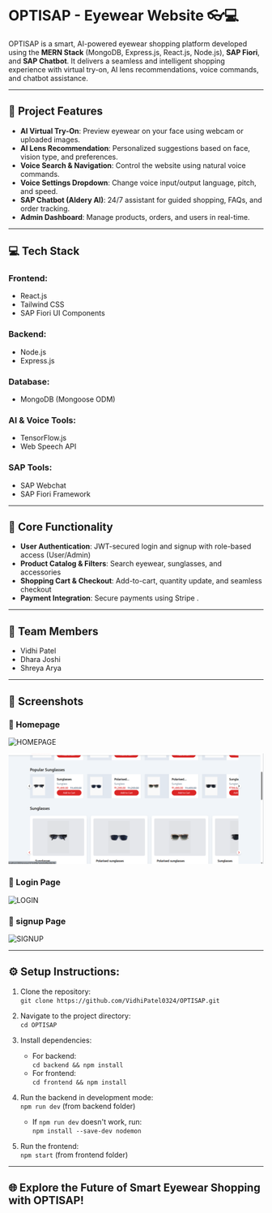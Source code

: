# OPTISAP - Eyewear Website 👓💻

OPTISAP is a smart, AI-powered eyewear shopping platform developed using the **MERN Stack** (MongoDB, Express.js, React.js, Node.js), **SAP Fiori**, and **SAP Chatbot**. It delivers a seamless and intelligent shopping experience with virtual try-on, AI lens recommendations, voice commands, and chatbot assistance.

---

## 🚀 Project Features

- **AI Virtual Try-On**: Preview eyewear on your face using webcam or uploaded images.
- **AI Lens Recommendation**: Personalized suggestions based on face, vision type, and preferences.
- **Voice Search & Navigation**: Control the website using natural voice commands.
- **Voice Settings Dropdown**: Change voice input/output language, pitch, and speed.
- **SAP Chatbot (Aldery AI)**: 24/7 assistant for guided shopping, FAQs, and order tracking.
- **Admin Dashboard**: Manage products, orders, and users in real-time.

---

## 💻 Tech Stack

### Frontend:
- React.js
- Tailwind CSS
- SAP Fiori UI Components

### Backend:
- Node.js
- Express.js

### Database:
- MongoDB (Mongoose ODM)

### AI & Voice Tools:
- TensorFlow.js
- Web Speech API

### SAP Tools:
- SAP Webchat 
- SAP Fiori Framework

---

## 🔑 Core Functionality

- **User Authentication**: JWT-secured login and signup with role-based access (User/Admin)
- **Product Catalog & Filters**: Search eyewear, sunglasses, and accessories
- **Shopping Cart & Checkout**: Add-to-cart, quantity update, and seamless checkout
- **Payment Integration**: Secure payments using Stripe .

---

## 👥 Team Members

- Vidhi Patel
- Dhara Joshi
- Shreya Arya

---

## 📸 Screenshots

### 🔹 Homepage
![HOMEPAGE](https://github.com/user-attachments/assets/c8a88a1c-f6f0-432b-8f50-9fc8c1fadd4a)





![Homepage2](https://github.com/VidhiPatel0324/OPTISAP/blob/bfd3cfea5226b704f8033e614ab18012bfdffdd3/Screenshot%202025-03-28%20162413.png)



### 🔹 Login Page


![LOGIN](https://github.com/user-attachments/assets/ef5905ee-ec7c-444a-b110-2a4807a8e54e)




### 🔹 signup Page

![SIGNUP](https://github.com/user-attachments/assets/cb6fca51-53b3-4bf0-8860-42ab8fe8234a)

---

## ⚙️ Setup Instructions:

1. Clone the repository:  
   `git clone https://github.com/VidhiPatel0324/OPTISAP.git`

2. Navigate to the project directory:  
   `cd OPTISAP`

3. Install dependencies:
   - For backend:  
     `cd backend && npm install`
   - For frontend:  
     `cd frontend && npm install`

4. Run the backend in development mode:  
   `npm run dev` (from backend folder)  
   - If `npm run dev` doesn't work, run:  
     `npm install --save-dev nodemon`

5. Run the frontend:  
   `npm start` (from frontend folder)

---

## 🌐 Explore the Future of Smart Eyewear Shopping with OPTISAP!


